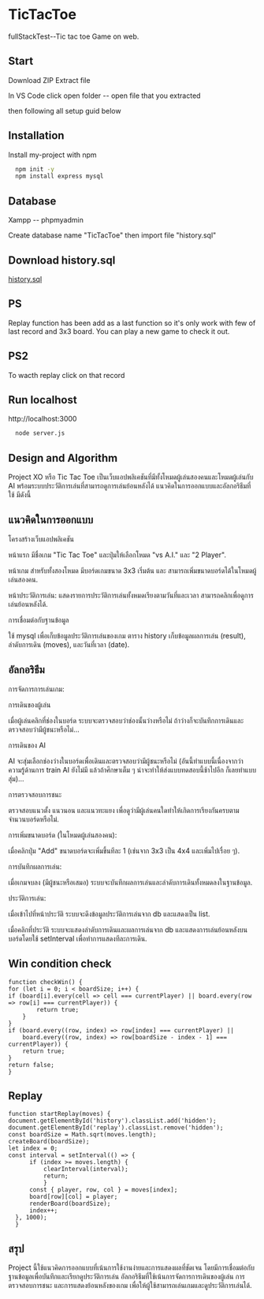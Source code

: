 # TicTacToe
fullStackTest--Tic tac toe Game on web.

## Start

Download ZIP
Extract file

In VS Code click open folder -- open file that you extracted

then following all setup guid below

## Installation

Install my-project with npm

```bash
  npm init -y
  npm install express mysql
```

## Database

Xampp -- phpmyadmin

Create database name "TicTacToe" then import file "history.sql"

## Download history.sql 

[history.sql](https://drive.google.com/file/d/17em6C6nYMw_U7bJJ-l84x-JNJpBq24Qs/view?usp=sharing)

## PS

Replay function has been add as a last function so it's only work with few of last record and 3x3 board. You can play a new game to check it out.

## PS2

To wacth replay click on that record



## Run localhost

http://localhost:3000

```bash
  node server.js
```

## Design and Algorithm

Project XO หรือ Tic Tac Toe เป็นเว็บแอปพลิเคชันที่มีทั้งโหมดผู้เล่นสองคนและโหมดผู้เล่นกับ AI พร้อมระบบประวัติการเล่นที่สามารถดูการเล่นย้อนหลังได้ แนวคิดในการออกแบบและอัลกอริธึมที่ใช้ มีดังนี้

## แนวคิดในการออกแบบ

โครงสร้างเว็บแอปพลิเคชัน

หน้าแรก มีชื่อเกม "Tic Tac Toe" และปุ่มให้เลือกโหมด "vs A.I." และ "2 Player".

หน้าเกม สำหรับทั้งสองโหมด มีบอร์ดเกมขนาด 3x3 เริ่มต้น และ
สามารถเพิ่มขนาดบอร์ดได้ในโหมดผู้เล่นสองคน.

หน้าประวัติการเล่น: แสดงรายการประวัติการเล่นทั้งหมดเรียงตามวันที่และเวลา สามารถคลิกเพื่อดูการเล่นย้อนหลังได้.

การเชื่อมต่อกับฐานข้อมูล

ใช้ mysql เพื่อเก็บข้อมูลประวัติการเล่นของเกม
ตาราง history เก็บข้อมูลผลการเล่น (result), ลำดับการเดิน (moves), และวันที่เวลา (date).

## อัลกอริธึม

การจัดการการเล่นเกม:

การเดินของผู้เล่น 

เมื่อผู้เล่นคลิกที่ช่องในบอร์ด ระบบจะตรวจสอบว่าช่องนั้นว่างหรือไม่ ถ้าว่างก็จะบันทึกการเดินและตรวจสอบว่ามีผู้ชนะหรือไม่...

การเดินของ AI 

AI จะสุ่มเลือกช่องว่างในบอร์ดเพื่อเดินและตรวจสอบว่ามีผู้ชนะหรือไม่ (อันนี้ทำแบบนี้เนื่องจากว่าความรู้ด้านการ train AI ยังไม่มี แล้วถ้าศึกษาเต็ม ๆ น่าจะทำให้ส่งแบบทดสอบนี้ช้าไปอีก ก็เลยทำแบบสุ่ม)...

การตรวจสอบการชนะ 

ตรวจสอบแนวตั้ง แนวนอน และแนวทะแยง เพื่อดูว่ามีผู้เล่นคนใดทำให้เกิดการเรียงกันครบตามจำนวนบอร์ดหรือไม่.

การเพิ่มขนาดบอร์ด (ในโหมดผู้เล่นสองคน):

เมื่อคลิกปุ่ม "Add" ขนาดบอร์ดจะเพิ่มขึ้นทีละ 1 (เช่นจาก 3x3 เป็น 4x4 และเพิ่มไปเรื่อย ๆ).

การบันทึกผลการเล่น:

เมื่อเกมจบลง (มีผู้ชนะหรือเสมอ) ระบบจะบันทึกผลการเล่นและลำดับการเดินทั้งหมดลงในฐานข้อมูล.

ประวัติการเล่น:

เมื่อเข้าไปที่หน้าประวัติ ระบบจะดึงข้อมูลประวัติการเล่นจาก db และแสดงเป็น list.

เมื่อคลิกที่ประวัติ ระบบจะแสดงลำดับการเดินและผลการเล่นจาก db และแสดงการเล่นย้อนหลังบนบอร์ดโดยใช้ setInterval เพื่อทำการแสดงทีละการเดิน.

## Win condition check


    function checkWin() {
    for (let i = 0; i < boardSize; i++) {
    if (board[i].every(cell => cell === currentPlayer) || board.every(row => row[i] === currentPlayer)) {
            return true;
        }
    }
    if (board.every((row, index) => row[index] === currentPlayer) || 
        board.every((row, index) => row[boardSize - index - 1] === currentPlayer)) {
        return true;
    }
    return false;
    }

## Replay 


    function startReplay(moves) {
    document.getElementById('history').classList.add('hidden');
    document.getElementById('replay').classList.remove('hidden');
    const boardSize = Math.sqrt(moves.length);
    createBoard(boardSize);
    let index = 0;
    const interval = setInterval(() => {
          if (index >= moves.length) {
              clearInterval(interval);
              return;
              }
          const { player, row, col } = moves[index];
          board[row][col] = player;
          renderBoard(boardSize);
          index++;
      }, 1000);
      }

## สรุป

Project นี้ใช้แนวคิดการออกแบบที่เน้นการใช้งานง่ายและการแสดงผลที่ชัดเจน โดยมีการเชื่อมต่อกับฐานข้อมูลเพื่อบันทึกและเรียกดูประวัติการเล่น อัลกอริธึมที่ใช้เน้นการจัดการการเดินของผู้เล่น การตรวจสอบการชนะ และการแสดงย้อนหลังของเกม เพื่อให้ผู้ใช้สามารถเล่นเกมและดูประวัติการเล่นได้.










    

